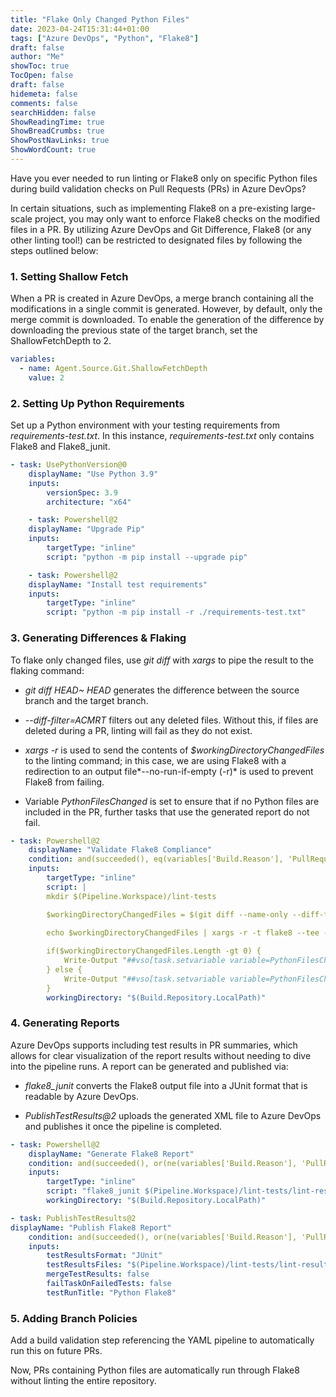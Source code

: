 ```yaml
---
title: "Flake Only Changed Python Files"
date: 2023-04-24T15:31:44+01:00
tags: ["Azure DevOps", "Python", "Flake8"]
draft: false
author: "Me"
showToc: true
TocOpen: false
draft: false
hidemeta: false
comments: false
searchHidden: false
ShowReadingTime: true
ShowBreadCrumbs: true
ShowPostNavLinks: true
ShowWordCount: true
---
```


Have you ever needed to run linting or Flake8 only on specific Python files during build validation checks on Pull Requests (PRs) in Azure DevOps?

In certain situations, such as implementing Flake8 on a pre-existing large-scale project, you may only want to enforce Flake8 checks on the modified files in a PR. By utilizing Azure DevOps and Git Difference, Flake8 (or any other linting tool!) can be restricted to designated files by following the steps outlined below:

### 1. Setting Shallow Fetch 

When a PR is created in Azure DevOps, a merge branch containing all the modifications in a single commit is generated. However, by default, only the merge commit is downloaded. To enable the generation of the difference by downloading the previous state of the target branch, set the ShallowFetchDepth to 2.

```yaml
variables:
  - name: Agent.Source.Git.ShallowFetchDepth
    value: 2
```

### 2. Setting Up Python Requirements

Set up a Python environment with your testing requirements from *requirements-test.txt*. In this instance, *requirements-test.txt* only contains Flake8 and Flake8_junit.

```yaml
- task: UsePythonVersion@0
    displayName: "Use Python 3.9"
    inputs:
        versionSpec: 3.9
        architecture: "x64"

    - task: Powershell@2
    displayName: "Upgrade Pip"
    inputs:
        targetType: "inline"
        script: "python -m pip install --upgrade pip"

    - task: Powershell@2
    displayName: "Install test requirements"
    inputs:
        targetType: "inline"
        script: "python -m pip install -r ./requirements-test.txt"
```

### 3. Generating Differences & Flaking

To flake only changed files, use *git diff* with *xargs* to pipe the result to the flaking command:

- *git diff HEAD~ HEAD* generates the difference between the source branch and the target branch.

- *--diff-filter=ACMRT* filters out any deleted files. Without this, if files are deleted during a PR, linting will fail as they do not exist.

- *xargs -r* is used to send the contents of *$workingDirectoryChangedFiles* to the linting command; in this case, we are using Flake8 with a redirection to an output file*--no-run-if-empty (-r)* is used to prevent Flake8 from failing.

- Variable *PythonFilesChanged* is set to ensure that if no Python files are included in the PR, further tasks that use the generated report do not fail.

```yaml
- task: Powershell@2
    displayName: "Validate Flake8 Compliance"
    condition: and(succeeded(), eq(variables['Build.Reason'], 'PullRequest'))
    inputs:
        targetType: "inline"
        script: |
        mkdir $(Pipeline.Workspace)/lint-tests

        $workingDirectoryChangedFiles = $(git diff --name-only --diff-filter=ACMRT HEAD~ HEAD | grep -i "*\.py$")
        
        echo $workingDirectoryChangedFiles | xargs -r -t flake8 --tee --output-file $(Pipeline.Workspace)/lint-tests/lint-results.txt

        if($workingDirectoryChangedFiles.Length -gt 0) {
            Write-Output "##vso[task.setvariable variable=PythonFilesChanged]True"
        } else {
            Write-Output "##vso[task.setvariable variable=PythonFilesChanged]False"
        }
        workingDirectory: "$(Build.Repository.LocalPath)"
```

### 4. Generating Reports

Azure DevOps supports including test results in PR summaries, which allows for clear visualization of the report results without needing to dive into the pipeline runs. A report can be generated and published via:

* *flake8_junit* converts the Flake8 output file into a JUnit format that is readable by Azure DevOps.

* *PublishTestResults@2* uploads the generated XML file to Azure DevOps and publishes it once the pipeline is completed.

```yaml
- task: Powershell@2
    displayName: "Generate Flake8 Report"
    condition: and(succeeded(), or(ne(variables['Build.Reason'], 'PullRequest'), eq(variables['PythonFilesChanged'], True)))
    inputs:
        targetType: "inline"
        script: "flake8_junit $(Pipeline.Workspace)/lint-tests/lint-results.txt $(Pipeline.Workspace)/lint-tests/lint-results.xml"
        workingDirectory: "$(Build.Repository.LocalPath)"

- task: PublishTestResults@2
displayName: "Publish Flake8 Report"
    condition: and(succeeded(), or(ne(variables['Build.Reason'], 'PullRequest'), eq(variables['PythonFilesChanged'], True)))
    inputs:
        testResultsFormat: "JUnit"
        testResultsFiles: "$(Pipeline.Workspace)/lint-tests/lint-results.xml"
        mergeTestResults: false
        failTaskOnFailedTests: false
        testRunTitle: "Python Flake8"
```

### 5. Adding Branch Policies

Add a build validation step referencing the YAML pipeline to automatically run this on future PRs. 

Now, PRs containing Python files are automatically run through Flake8 without linting the entire repository.